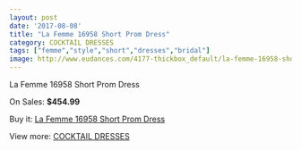 ```yaml
---
layout: post
date: '2017-08-08'
title: "La Femme 16958 Short Prom Dress"
category: COCKTAIL DRESSES
tags: ["femme","style","short","dresses","bridal"]
image: http://www.eudances.com/4177-thickbox_default/la-femme-16958-short-prom-dress.jpg
---
```

La Femme 16958 Short Prom Dress

On Sales: **$454.99**
<a href="https://www.eudances.com/en/cocktail-dresses/1396-la-femme-16958-short-prom-dress.html"><amp-img layout="responsive" width="600" height="600" src="//www.eudances.com/4177-thickbox_default/la-femme-16958-short-prom-dress.jpg" alt="La Femme 16958 Short Prom Dress 0" /></a>
<a href="https://www.eudances.com/en/cocktail-dresses/1396-la-femme-16958-short-prom-dress.html"><amp-img layout="responsive" width="600" height="600" src="//www.eudances.com/4181-thickbox_default/la-femme-16958-short-prom-dress.jpg" alt="La Femme 16958 Short Prom Dress 1" /></a>
<a href="https://www.eudances.com/en/cocktail-dresses/1396-la-femme-16958-short-prom-dress.html"><amp-img layout="responsive" width="600" height="600" src="//www.eudances.com/4180-thickbox_default/la-femme-16958-short-prom-dress.jpg" alt="La Femme 16958 Short Prom Dress 2" /></a>
<a href="https://www.eudances.com/en/cocktail-dresses/1396-la-femme-16958-short-prom-dress.html"><amp-img layout="responsive" width="600" height="600" src="//www.eudances.com/4179-thickbox_default/la-femme-16958-short-prom-dress.jpg" alt="La Femme 16958 Short Prom Dress 3" /></a>
<a href="https://www.eudances.com/en/cocktail-dresses/1396-la-femme-16958-short-prom-dress.html"><amp-img layout="responsive" width="600" height="600" src="//www.eudances.com/4178-thickbox_default/la-femme-16958-short-prom-dress.jpg" alt="La Femme 16958 Short Prom Dress 4" /></a>

Buy it: [La Femme 16958 Short Prom Dress](https://www.eudances.com/en/cocktail-dresses/1396-la-femme-16958-short-prom-dress.html "La Femme 16958 Short Prom Dress")

View more: [COCKTAIL DRESSES](https://www.eudances.com/en/14-cocktail-dresses "COCKTAIL DRESSES")